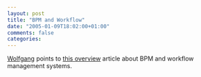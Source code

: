 ```yaml
---
layout: post
title: "BPM and Workflow"
date: "2005-01-09T18:02:00+01:00"
comments: false
categories: 
---
```


<p><a href="http://www2.schmidetzki.net/WebGatePublisher/schmidetzki/html/default/webb-68gkad.de.0">Wolfgang</a> points to <a href="http://www.jbpm.org/state.of.workflow.html">this overview</a> article about BPM and workflow management systems.</p>


